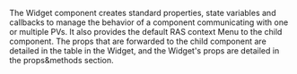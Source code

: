 

The Widget component creates standard properties, state variables and callbacks to manage the behavior of a component communicating with one or multiple PVs. It also provides the default RAS context Menu to the child component. The props that are forwarded to the child component are detailed in the table in the Widget, and the Widget's props are detailed in the props&methods section.
